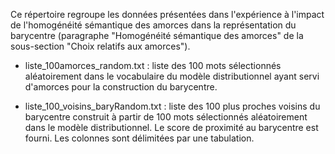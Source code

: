 Ce répertoire regroupe les données présentées dans l'expérience à l'impact de l'homogénéité sémantique des amorces dans la représentation du barycentre (paragraphe "Homogénéité sémantique des amorces" de la sous-section "Choix relatifs aux amorces").

- liste_100amorces_random.txt : liste des 100 mots sélectionnés aléatoirement dans le vocabulaire du modèle distributionnel ayant servi d'amorces pour la construction du barycentre.

- liste_100_voisins_baryRandom.txt : liste des 100 plus proches voisins du barycentre construit à partir de 100 mots sélectionnés aléatoirement dans le modèle distributionnel. Le score de proximité au barycentre est fourni. Les colonnes sont délimitées par une tabulation.
